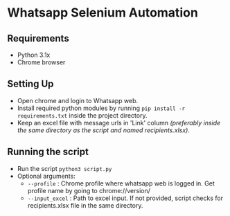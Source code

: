 # Whatsapp Selenium Automation

## Requirements
  - Python 3.1x
  - Chrome browser

## Setting Up
  - Open chrome and login to Whatsapp web.
  - Install required python modules by running `pip install -r requirements.txt` inside the project directory.
  - Keep an excel file with message urls in 'Link' column *(preferably inside the same directory as the script and named recipients.xlsx)*.

## Running the script
  - Run the script `python3 script.py`
  - Optional arguments:
    - `--profile` : Chrome profile where whatsapp web is logged in. Get profile name by going to chrome://version/
    - `--input_excel` : Path to excel input. If not provided, script checks for recipients.xlsx file in the same directory.
